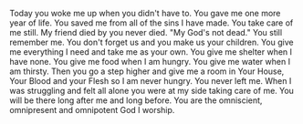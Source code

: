 Today you woke me up when you didn't have to. You gave me one more year of life. You saved me from all of the sins I have made. You take care of me still. My friend died by you never died. "My God's not dead." You still remember me. You don't forget us and you make us your children. You give me everything I need and take me as your own. You give me shelter when I have none. You give me food when I am hungry. You give me water when I am thirsty. Then you go a step higher and give me a room in Your House, Your Blood and your Flesh so I am never hungry. You never left me. When I was struggling and felt all alone you were at my side taking care of me. You will be there long after me and long before. You are the omniscient, omnipresent and omnipotent God I worship.
